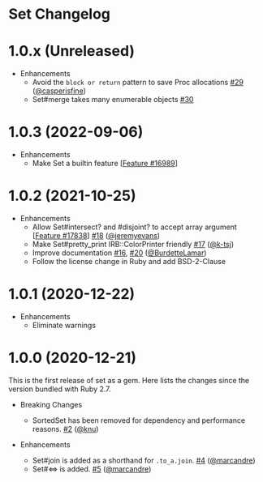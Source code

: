 # Set Changelog

# 1.0.x (Unreleased)

* Enhancements
  * Avoid the `block or return` pattern to save Proc allocations [#29][] ([@casperisfine][])
  * Set#merge takes many enumerable objects [#30][]

# 1.0.3 (2022-09-06)

* Enhancements
  * Make Set a builtin feature \[[Feature #16989][]]

# 1.0.2 (2021-10-25)

* Enhancements
  * Allow Set#intersect? and #disjoint? to accept array argument \[[Feature #17838][]] [#18][] ([@jeremyevans][])
  * Make Set#pretty_print IRB::ColorPrinter friendly [#17][] ([@k-tsj][])
  * Improve documentation [#16][], [#20][] ([@BurdetteLamar][])
  * Follow the license change in Ruby and add BSD-2-Clause

# 1.0.1 (2020-12-22)

* Enhancements
  * Eliminate warnings

# 1.0.0 (2020-12-21)

This is the first release of set as a gem.  Here lists the changes since the version bundled with Ruby 2.7.

* Breaking Changes
  * SortedSet has been removed for dependency and performance reasons. [#2][] ([@knu][])

* Enhancements
  * Set#join is added as a shorthand for `.to_a.join`. [#4][] ([@marcandre][])
  * Set#<=> is added. [#5][] ([@marcandre][])

[#2]: https://github.com/ruby/set/pull/2
[#4]: https://github.com/ruby/set/pull/4
[#5]: https://github.com/ruby/set/pull/5
[#16]: https://github.com/ruby/set/pull/16
[#17]: https://github.com/ruby/set/pull/17
[#18]: https://github.com/ruby/set/pull/18
[#20]: https://github.com/ruby/set/pull/20
[#29]: https://github.com/ruby/set/pull/29
[#30]: https://github.com/ruby/set/pull/30
[Feature #17838]: https://bugs.ruby-lang.org/issues/17838
[Feature #16989]: https://bugs.ruby-lang.org/issues/16989

[@BurdetteLamar]: https://github.com/BurdetteLamar
[@casperisfine]: https://github.com/casperisfine
[@jeremyevans]: https://github.com/jeremyevans
[@k-tsj]: https://github.com/k-tsj
[@knu]: https://github.com/knu
[@marcandre]: https://github.com/marcandre

